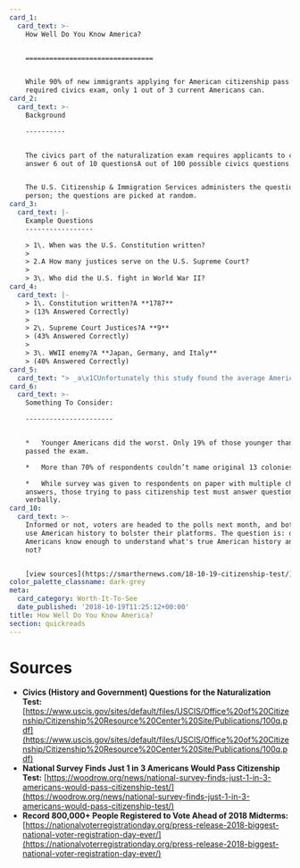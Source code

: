 ```yaml
---
card_1:
  card_text: >-
    How Well Do You Know America?  


    ================================


    While 90% of new immigrants applying for American citizenship pass the
    required civics exam, only 1 out of 3 current Americans can.
card_2:
  card_text: >-
    Background

    ----------


    The civics part of the naturalization exam requires applicants to correctly
    answer 6 out of 10 questionsA out of 100 possible civics questions.


    The U.S. Citizenship & Immigration Services administers the questions in
    person; the questions are picked at random.
card_3:
  card_text: |-
    Example Questions
    -----------------

    > 1\. When was the U.S. Constitution written?
    > 
    > 2.A How many justices serve on the U.S. Supreme Court?
    > 
    > 3\. Who did the U.S. fight in World War II?
card_4:
  card_text: |-
    > 1\. Constitution written?A **1787**  
    > (13% Answered Correctly)
    > 
    > 2\. Supreme Court Justices?A **9**  
    > (43% Answered Correctly)
    > 
    > 3\. WWII enemy?A **Japan, Germany, and Italy**  
    > (40% Answered Correctly)
card_5:
  card_text: "> _a\x1CUnfortunately this study found the average American to be woefully uninformed regarding Americaa\x19s history and incapable of passing the U.S. Citizenship Test.”_\n> \n> Woodrow Wilson Foundation Pres. Arthur Levine on the first of its kind survey. Since it's the first survey, we can't compare to past results, but the foundation intends to do further research."
card_6:
  card_text: >-
    Something To Consider:

    ----------------------


    *   Younger Americans did the worst. Only 19% of those younger than 45
    passed the exam.

    *   More than 70% of respondents couldn’t name original 13 colonies.

    *   While survey was given to respondents on paper with multiple choice
    answers, those trying to pass citizenship test must answer questions
    verbally.
card_10:
  card_text: >-
    Informed or not, voters are headed to the polls next month, and both parties
    use American history to bolster their platforms. The question is: do
    Americans know enough to understand what's true American history and what's
    not?


    [view sources](https://smarthernews.com/18-10-19-citizenship-test/)
color_palette_classname: dark-grey
meta:
  card_category: Worth-It-To-See
  date_published: '2018-10-19T11:25:12+00:00'
title: How Well Do You Know America?
section: quickreads
---
```

Sources
=======

*   **Civics (History and Government) Questions for the Naturalization Test:** [https://www.uscis.gov/sites/default/files/USCIS/Office%20of%20Citizenship/Citizenship%20Resource%20Center%20Site/Publications/100q.pdf](https://www.uscis.gov/sites/default/files/USCIS/Office%20of%20Citizenship/Citizenship%20Resource%20Center%20Site/Publications/100q.pdf)
*   **National Survey Finds Just 1 in 3 Americans Would Pass Citizenship Test:** [https://woodrow.org/news/national-survey-finds-just-1-in-3-americans-would-pass-citizenship-test/](https://woodrow.org/news/national-survey-finds-just-1-in-3-americans-would-pass-citizenship-test/)
*   **Record 800,000+ People Registered to Vote Ahead of 2018 Midterms:** [https://nationalvoterregistrationday.org/press-release-2018-biggest-national-voter-registration-day-ever/](https://nationalvoterregistrationday.org/press-release-2018-biggest-national-voter-registration-day-ever/)